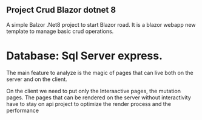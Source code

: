 ## Project Crud Blazor dotnet 8

A simple Balzor .Net8 project to start Blazor road.
It is a blazor webapp new template to manage basic crud operations.

# Database: Sql Server express.

The main feature to analyze is the magic of pages that can live both on the server and on the client.

On the client we need to put only the Interaactive pages, the mutation pages.
The pages that can be rendered on the server without interactivity have to stay on api project to optimize the render process and the performance 
